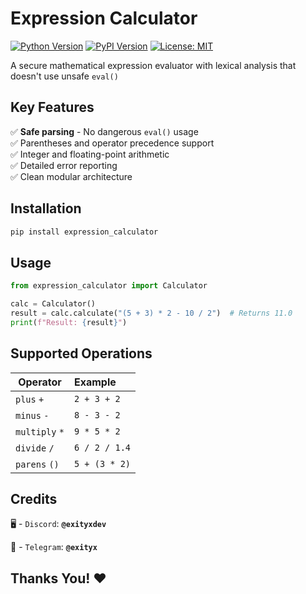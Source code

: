 # Expression Calculator

[![Python Version](https://img.shields.io/badge/python-3.8%2B-blue)](https://www.python.org/)
[![PyPI Version](https://img.shields.io/pypi/v/expression-calculator)](https://pypi.org/project/expression-calculator/0.1.0/)
[![License: MIT](https://img.shields.io/badge/License-MIT-yellow.svg)](https://opensource.org/licenses/MIT)

A secure mathematical expression evaluator with lexical analysis that doesn't use unsafe `eval()`

## Key Features

✅ **Safe parsing** - No dangerous `eval()` usage  
✅ Parentheses and operator precedence support  
✅ Integer and floating-point arithmetic  
✅ Detailed error reporting  
✅ Clean modular architecture  

## Installation

```bash
pip install expression_calculator
```

## Usage
```python
from expression_calculator import Calculator

calc = Calculator()
result = calc.calculate("(5 + 3) * 2 - 10 / 2")  # Returns 11.0
print(f"Result: {result}")
```
## Supported Operations

| Operator | Example |
|----------|:--------|
|  `plus` `+`  | `2 + 3 + 2`  |
| `minus` `-` | `8 - 3 - 2` |
| `multiply` `*` | `9 * 5 * 2` |
| `divide` `/` | `6 / 2 / 1.4` |
| `parens` `()` | `5 + (3 * 2)`|

## Credits
🖥 - `Discord`: **`@exityxdev`**

📱 - `Telegram`: **`@exityx`**

## Thanks You! ❤
